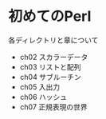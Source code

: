# 初めてのPerl
各ディレクトリと章について
- ch02 スカラーデータ
- ch03 リストと配列
- ch04 サブルーチン
- ch05 入出力
- ch06 ハッシュ
- ch07 正規表現の世界
